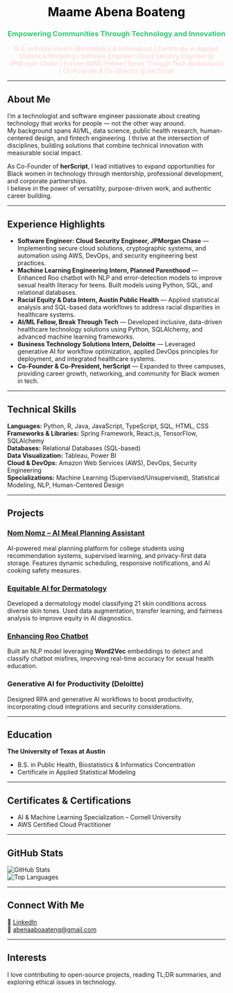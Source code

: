 <h1 align="center" style="color:#000000;">Maame Abena Boateng</h1>
<h3 align="center" style="color:#2ecc71;">Empowering Communities Through Technology and Innovation</h3>

<p align="center" style="color:#ffccd5;">
B.S. in Public Health (Biostatistics & Informatics) | Certificate in Applied Statistical Modeling |  
Software Engineer: Cloud Security Engineer @ JPMorgan Chase | Former AI/ML Fellow | Break Through Tech Ambassador | Co-Founder & Co-Director @ herScript
</p>

---

## About Me
I’m a technologist and software engineer passionate about creating technology that works for people — not the other way around.  
My background spans AI/ML, data science, public health research, human-centered design, and fintech engineering. I thrive at the intersection of disciplines, building solutions that combine technical innovation with measurable social impact.

As Co-Founder of **herScript**, I lead initiatives to expand opportunities for Black women in technology through mentorship, professional development, and corporate partnerships.  
I believe in the power of versatility, purpose-driven work, and authentic career building.

---

## Experience Highlights

- **Software Engineer: Cloud Security Engineer, JPMorgan Chase** — Implementing secure cloud solutions, cryptographic systems, and automation using AWS, DevOps, and security engineering best practices.  
- **Machine Learning Engineering Intern, Planned Parenthood** — Enhanced Roo chatbot with NLP and error-detection models to improve sexual health literacy for teens. Built models using Python, SQL, and relational databases.  
- **Racial Equity & Data Intern, Austin Public Health** — Applied statistical analysis and SQL-based data workflows to address racial disparities in healthcare systems.  
- **AI/ML Fellow, Break Through Tech** — Developed inclusive, data-driven healthcare technology solutions using Python, SQLAlchemy, and advanced machine learning frameworks.  
- **Business Technology Solutions Intern, Deloitte** — Leveraged generative AI for workflow optimization, applied DevOps principles for deployment, and integrated healthcare systems.  
- **Co-Founder & Co-President, herScript** — Expanded to three campuses, providing career growth, networking, and community for Black women in tech.

---

## Technical Skills

**Languages:** Python, R, Java, JavaScript, TypeScript, SQL, HTML, CSS  
**Frameworks & Libraries:** Spring Framework, React.js, TensorFlow, SQLAlchemy  
**Databases:** Relational Databases (SQL-based)  
**Data Visualization:** Tableau, Power BI  
**Cloud & DevOps:** Amazon Web Services (AWS), DevOps, Security Engineering  
**Specializations:** Machine Learning (Supervised/Unsupervised), Statistical Modeling, NLP, Human-Centered Design  

---

## Projects

### [Nom Nomz – AI Meal Planning Assistant]()
AI-powered meal planning platform for college students using recommendation systems, supervised learning, and privacy-first data storage. Features dynamic scheduling, responsive notifications, and AI cooking safety measures.

### [Equitable AI for Dermatology](https://github.com/Shahed4/AJL-Team-SPF)  
Developed a dermatology model classifying 21 skin conditions across diverse skin tones. Used data augmentation, transfer learning, and fairness analysis to improve equity in AI diagnostics.

### [Enhancing Roo Chatbot](https://github.com/abenaoboateng/Classification-of-Misfires-for-Chatbot-)  
Built an NLP model leveraging **Word2Vec** embeddings to detect and classify chatbot misfires, improving real-time accuracy for sexual health education.

### Generative AI for Productivity (Deloitte)  
Designed RPA and generative AI workflows to boost productivity, incorporating cloud integrations and security considerations.

---

## Education

**The University of Texas at Austin**  
- B.S. in Public Health, Biostatistics & Informatics Concentration  
- Certificate in Applied Statistical Modeling  

---

## Certificates & Certifications

- AI & Machine Learning Specialization – Cornell University  
- AWS Certified Cloud Practitioner  

---

## GitHub Stats
![GitHub Stats](https://github-readme-stats.vercel.app/api?username=maameboateng&show_icons=true&theme=radical)  
![Top Languages](https://github-readme-stats.vercel.app/api/top-langs/?username=maameboateng&layout=compact&theme=radical)  

---

## Connect With Me
💼 [LinkedIn](https://www.linkedin.com/in/maame-abena-boateng/)  
📧 [abenaaboaateng@gmail.com](mailto:abenaaboaateng@gmail.com)  

---

## Interests
I love contributing to open-source projects, reading TL;DR summaries, and exploring ethical issues in technology.
